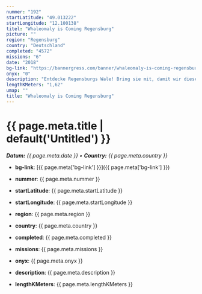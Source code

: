 ```yaml
---
nummer: "192"
startLatitude: "49.013222"
startLongitude: "12.100138"
titel: "Whaleomaly is Coming Regensburg"
picture: ""
region: "Regensburg"
country: "Deutschland"
completed: "4572"
missions: "6"
date: "2018"
bg-link: "https://bannergress.com/banner/whaleomaly-is-coming-regensburg-7a9c"
onyx: "0"
description: "Entdecke Regensburgs Wale! Bring sie mit, damit wir diese bei der Whaleomaly in Linz verbünden !\nExplore Regensburgs Whales! Take them with you to unite at the Whaleomaly Linz!"
lengthKMeters: "1,62"
umap: ""
title: "Whaleomaly is Coming Regensburg"
---
```

# {{ page.meta.title | default('Untitled') }}

_**Datum:** {{ page.meta.date }} • **Country:** {{ page.meta.country }}_

- **bg-link**: [{{ page.meta['bg-link'] }}]({{ page.meta['bg-link'] }})

- **nummer**: {{ page.meta.nummer }}
- **startLatitude**: {{ page.meta.startLatitude }}
- **startLongitude**: {{ page.meta.startLongitude }}
- **region**: {{ page.meta.region }}
- **country**: {{ page.meta.country }}
- **completed**: {{ page.meta.completed }}
- **missions**: {{ page.meta.missions }}
- **onyx**: {{ page.meta.onyx }}
- **description**: {{ page.meta.description }}
- **lengthKMeters**: {{ page.meta.lengthKMeters }}
